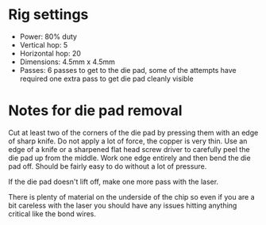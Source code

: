 # Rig settings

- Power: 80% duty
- Vertical hop: 5
- Horizontal hop: 20
- Dimensions: 4.5mm x 4.5mm 
- Passes: 6 passes to get to the die pad, some of the attempts have required one extra pass to get die pad cleanly visible

# Notes for die pad removal

Cut at least two of the corners of the die pad by pressing them with an edge of sharp knife. Do not apply a lot of force, the copper is very thin. Use an edge of a knife or a sharpened flat head screw driver to carefully peel the die pad up from the middle. Work one edge entirely and then bend the die pad off. Should be fairly easy to do without a lot of pressure.

If the die pad doesn't lift off, make one more pass with the laser.

There is plenty of material on the underside of the chip so even if you are a bit careless with the laser you should have any issues hitting anything critical like the bond wires.
